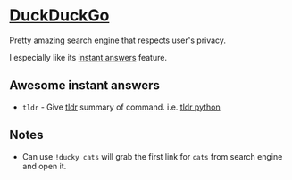 # [DuckDuckGo](https://duckduckgo.com)
Pretty amazing search engine that respects user's privacy.

I especially like its [instant answers](https://duckduckgo.com/api) feature.

## Awesome instant answers
- `tldr` -  Give [tldr](https://github.com/tldr-pages/tldr) summary of command. i.e. [tldr python](https://duckduckgo.com/?q=tldr+python+r%3Aus&ia=software)

## Notes
- Can use `!ducky cats` will grab the first link for `cats` from search engine and open it.